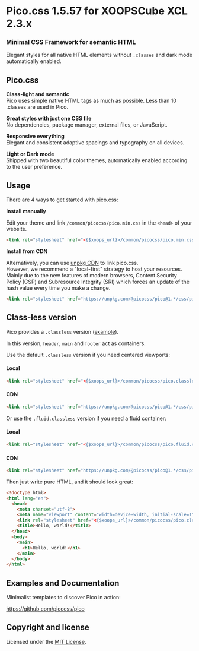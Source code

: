 # Pico.css 1.5.57 for XOOPSCube XCL 2.3.x

### Minimal CSS Framework for semantic HTML  

Elegant styles for all native HTML elements without <code>.classes</code> and dark mode automatically enabled.  
  
## Pico.css

**Class-light and semantic**  
Pico uses simple native HTML tags as much as possible. Less than 10 .classes are used in Pico.

**Great styles with just one CSS file**  
No dependencies, package manager, external files, or JavaScript.

**Responsive everything**  
Elegant and consistent adaptive spacings and typography on all devices.

**Light or Dark mode**  
Shipped with two beautiful color themes, automatically enabled according to the user preference.

## Usage

There are 4 ways to get started with pico.css:

**Install manually**

Edit your theme and link `/common/picocss/pico.min.css` in the `<head>` of your website.

```html
<link rel="stylesheet" href="<{$xoops_url}>/common/picocss/pico.min.css">
```

**Install from CDN**

Alternatively, you can use [unpkg CDN](https://unpkg.com/@picocss/pico@1.*/) to link pico.css.  
However, we recommend a "local-first" strategy to host your resources.  
Mainly due to the new features of modern browsers, Content Security Policy (CSP) and 
Subresource Integrity (SRI) which forces an update of the hash value every time you make a change.

```html
<link rel="stylesheet" href="https://unpkg.com/@picocss/pico@1.*/css/pico.min.css">
```

## Class-less version

Pico provides a `.classless` version ([example](https://picocss.com/examples/classless)).

In this version, `header`, `main` and `footer` act as containers.

Use the default `.classless` version if you need centered viewports:

#### Local

```html
<link rel="stylesheet" href="<{$xoops_url}>/common/picocss/pico.classless.min.css">
```

#### CDN

```html
<link rel="stylesheet" href="https://unpkg.com/@picocss/pico@1.*/css/pico.classless.min.css">
```

Or use the `.fluid.classless` version if you need a fluid container:

#### Local

```html
<link rel="stylesheet" href="<{$xoops_url}>/common/picocss/pico.fluid.classless.min.css">
```

#### CDN 

```html
<link rel="stylesheet" href="https://unpkg.com/@picocss/pico@1.*/css/pico.fluid.classless.min.css">
```

Then just write pure HTML, and it should look great:

```html
<!doctype html>
<html lang="en">
  <head>
    <meta charset="utf-8">
    <meta name="viewport" content="width=device-width, initial-scale=1">
    <link rel="stylesheet" href="<{$xoops_url}>/common/picocss/pico.classless.min.css">
    <title>Hello, world!</title>
  </head>
  <body>
    <main>
      <h1>Hello, world!</h1>
    </main>
  </body>
</html>
```

## Examples and Documentation

Minimalist templates to discover Pico in action:  

https://github.com/picocss/pico

## Copyright and license

Licensed under the [MIT License](https://github.com/picocss/pico/blob/master/LICENSE.md).
